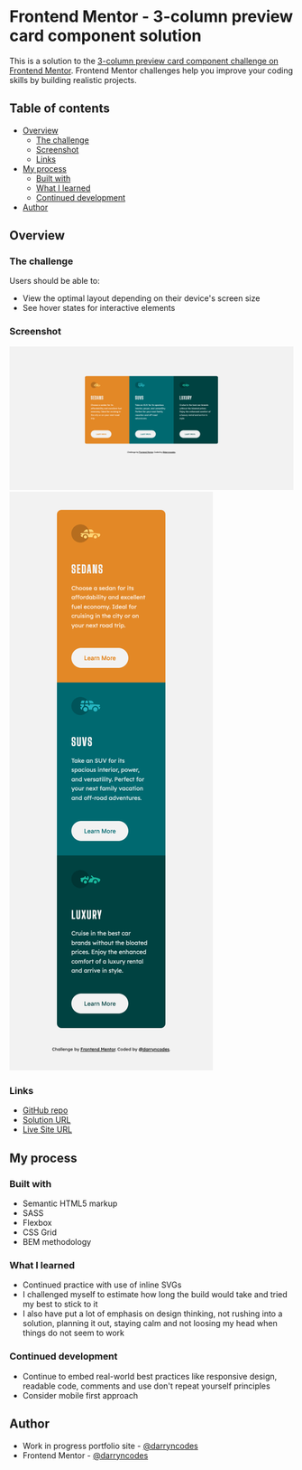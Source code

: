 # Frontend Mentor - 3-column preview card component solution

This is a solution to the [3-column preview card component challenge on Frontend Mentor](https://www.frontendmentor.io/challenges/3column-preview-card-component-pH92eAR2-). Frontend Mentor challenges help you improve your coding skills by building realistic projects.

## Table of contents

-   [Overview](#overview)
    -   [The challenge](#the-challenge)
    -   [Screenshot](#screenshot)
    -   [Links](#links)
-   [My process](#my-process)
    -   [Built with](#built-with)
    -   [What I learned](#what-i-learned)
    -   [Continued development](#continued-development)
-   [Author](#author)

## Overview

### The challenge

Users should be able to:

-   View the optimal layout depending on their device's screen size
-   See hover states for interactive elements

### Screenshot

![](./desktop-screenshot.png)
![](./mobile-screenshot.png)

### Links

-   [GitHub repo](https://github.com/darryncodes/3-column-preview-card)
-   [Solution URL](https://darryncodes.github.io/3-column-preview-card/)
-   [Live Site URL](https://www.darryncodes.co.uk/pages/3-column-preview-card.html)

## My process

### Built with

-   Semantic HTML5 markup
-   SASS
-   Flexbox
-   CSS Grid
-   BEM methodology

### What I learned

-   Continued practice with use of inline SVGs
-   I challenged myself to estimate how long the build would take and tried my best to stick to it
-   I also have put a lot of emphasis on design thinking, not rushing into a solution, planning it out, staying calm and not loosing my head when things do not seem to work

### Continued development

-   Continue to embed real-world best practices like responsive design, readable code, comments and use don't repeat yourself principles
-   Consider mobile first approach

## Author

-   Work in progress portfolio site - [@darryncodes](https://www.darryncodes.co.uk/)
-   Frontend Mentor - [@darryncodes](https://www.frontendmentor.io/profile/darryncodes)
